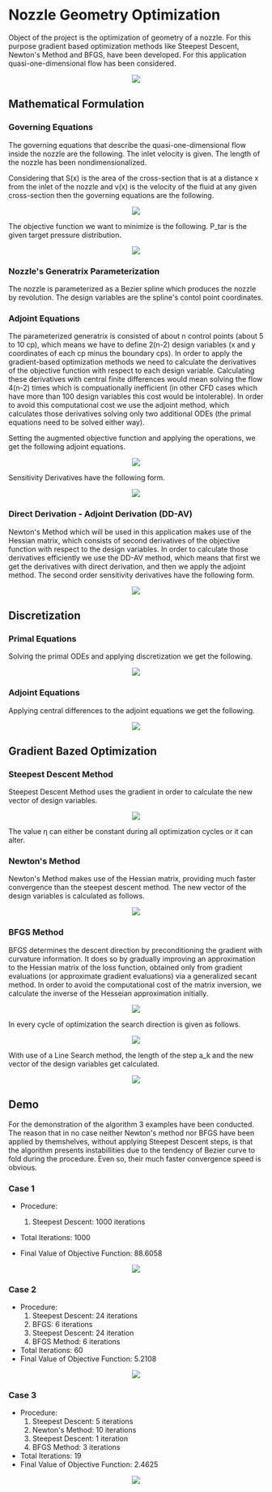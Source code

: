 # Nozzle Geometry Optimization

Object of the project is the optimization of geometry of a nozzle. For this purpose gradient based optimization methods 
like Steepest Descent, Newton's Method and BFGS, have been developed. For this application quasi-one-dimensional flow has
been considered.

<p align="center">
  <img src="readme/animation2.gif">
</p>

## Mathematical Formulation

### Governing Equations

The governing equations that describe the quasi-one-dimensional flow inside the nozzle are the following.
The inlet velocity is given. The length of the nozzle has been nondimensionalized.

Considering that S(x) is the area of the cross-section that is at a distance x from the inlet of the nozzle and v(x) is
the velocity of the fluid at any given cross-section then the governing equations are the following.

<p align="center">
  <img src="readme/Screenshot_1.png">
</p>

The objective function  we want to minimize is the following. P_tar is the given target pressure distribution.

<p align="center">
  <img src="readme/Screenshot_2.png">
</p>

### Nozzle's Generatrix Parameterization

The nozzle is parameterized as a Bezier spline which produces the nozzle by revolution. The design variables are
the spline's contol point coordinates.

### Adjoint Equations

The parameterized generatrix is consisted of about n control points (about 5 to 10 cp), which means we have to define 
2(n-2) design variables (x and y coordinates of each cp minus the boundary cps). In order to apply the gradient-based 
optimization methods we need to calculate the derivatives of the objective function with respect to each design 
variable. Calculating these derivatives with central finite differences would mean solving the flow 4(n-2) times which 
is compuationally inefficient (in other CFD cases which have more than 100 design variables this cost would be 
intolerable). In order to avoid this computational cost we use the adjoint method, which calculates those derivatives
solving only two additional ODEs (the primal equations need to be solved either way).

Setting the augmented objective function and applying the operations, we get the following adjoint equations.

<p align="center">
  <img src="readme/Screenshot_3.png">
</p>

Sensitivity Derivatives have the following form.

<p align="center">
  <img src="readme/Screenshot_4.png">
</p>

### Direct Derivation - Adjoint Derivation (DD-AV)

Newton's Method which will be used in this application makes use of the Hessian matrix, which consists of second 
derivatives of the objective function with respect to the design variables. In order to calculate those derivatives
efficiently we use the DD-AV method, which means that first we get the derivatives with direct derivation, and then we
apply the adjoint method. The second order sensitivity derivatives have the following form.

<p align="center">
  <img src="readme/Screenshot_6.png">
</p>

## Discretization

### Primal Equations

Solving the primal ODEs and applying discretization we get the following.

<p align="center">
  <img src="readme/Screenshot_7.png">
</p>

### Adjoint Equations

Applying central differences to the adjoint equations we get the following.

<p align="center">
  <img src="readme/Screenshot_9.png">
</p>

## Gradient Bazed Optimization

### Steepest Descent Method

Steepest Descent Method uses the gradient in order to calculate the new vector of design variables.

<p align="center">
  <img src="readme/Screenshot_13.png">
</p>

The value η can either be constant during all optimization cycles or it can alter.

### Newton's Method

Newton's Method makes use of the Hessian matrix, providing much faster convergence than the steepest descent method. The
new vector of the design variables is calculated as follows.

<p align="center">
  <img src="readme/Screenshot_14.png">
</p>

### BFGS Method

BFGS determines the descent direction by preconditioning the gradient with curvature information. It does so
by gradually improving an approximation to the Hessian matrix of the loss function, obtained only from gradient 
evaluations (or approximate gradient evaluations) via a generalized secant method. In order to avoid the computational
cost of the matrix inversion, we calculate the inverse of the Hesseian approximation initially.

<p align="center">
  <img src="readme/Screenshot_15.png">
</p>

In every cycle of optimization the search direction is given as follows.

<p align="center">
  <img src="readme/Screenshot_16.png">
</p>

With use of a Line Search method, the length of the step a_k and the new vector of the design variables get calculated.

<p align="center">
  <img src="readme/Screenshot_17.png">
</p>

## Demo

For the demonstration of the algorithm 3 examples have been conducted. The reason that in no case neither Newton's 
method nor BFGS have been applied by themshelves, without applying Steepest Descent steps, is that the algorithm presents
instabillities due to the tendency of Bezier curve to fold during the procedure. Even so, their much faster convergence
speed is obvious.

### Case 1
* Procedure:
    1. Steepest Descent: 1000 iterations

* Total Iterations: 1000
* Final Value of Objective Function: 88.6058

<p align="center">
  <img src="readme/animation1.gif">
</p>

### Case 2
* Procedure:
    1. Steepest Descent: 24 iterations
    2. BFGS: 6 iterations
    3. Steepest Descent: 24 iteration
    4. BFGS Method: 6 iterations
* Total Iterations: 60
* Final Value of Objective Function: 5.2108

<p align="center">
  <img src="readme/animation2.gif">
</p>

### Case 3
* Procedure:
    1. Steepest Descent: 5 iterations
    2. Newton's Method: 10 iterations
    3. Steepest Descent: 1 iteration
    4. BFGS Method: 3 iterations
* Total Iterations: 19
* Final Value of Objective Function: 2.4625

<p align="center">
  <img src="readme/animation3.gif">
</p>
